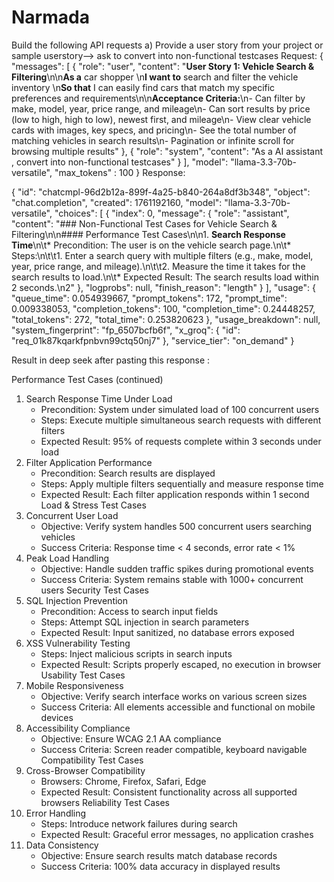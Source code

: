 # Narmada
Build the following API requests
a) Provide a user story from your project or sample userstory--> ask to convert into non-functional testcases
Request:
{
  "messages": [
    {
      "role": "user",
      "content": "**User Story 1: Vehicle Search & Filtering**\n\n**As a** car shopper  \n**I want to** search and filter the vehicle inventory  \n**So that** I can easily find cars that match my specific preferences and requirements\n\n**Acceptance Criteria:**\n- Can filter by make, model, year, price range, and mileage\n- Can sort results by price (low to high, high to low), newest first, and mileage\n- View clear vehicle cards with images, key specs, and pricing\n- See the total number of matching vehicles in search results\n- Pagination or infinite scroll for browsing multiple results"
    },
     {
      "role": "system",
      "content": "As a AI assistant ,  convert into non-functional testcases"
    }
  ],
  "model": "llama-3.3-70b-versatile",
  "max_tokens" : 100
  }
Response:

{
    "id": "chatcmpl-96d2b12a-899f-4a25-b840-264a8df3b348",
    "object": "chat.completion",
    "created": 1761192160,
    "model": "llama-3.3-70b-versatile",
    "choices": [
        {
            "index": 0,
            "message": {
                "role": "assistant",
                "content": "### Non-Functional Test Cases for Vehicle Search & Filtering\n\n#### Performance Test Cases\n\n1. **Search Response Time**\n\t* Precondition: The user is on the vehicle search page.\n\t* Steps:\n\t\t1. Enter a search query with multiple filters (e.g., make, model, year, price range, and mileage).\n\t\t2. Measure the time it takes for the search results to load.\n\t* Expected Result: The search results load within 2 seconds.\n2"
            },
            "logprobs": null,
            "finish_reason": "length"
        }
    ],
    "usage": {
        "queue_time": 0.054939667,
        "prompt_tokens": 172,
        "prompt_time": 0.009338053,
        "completion_tokens": 100,
        "completion_time": 0.24448257,
        "total_tokens": 272,
        "total_time": 0.253820623
    },
    "usage_breakdown": null,
    "system_fingerprint": "fp_6507bcfb6f",
    "x_groq": {
        "id": "req_01k87kqarkfpnbvn99ctq50nj7"
    },
    "service_tier": "on_demand"
}


Result in deep seek after pasting this response :


Performance Test Cases (continued)
1. Search Response Time Under Load
    * Precondition: System under simulated load of 100 concurrent users
    * Steps: Execute multiple simultaneous search requests with different filters
    * Expected Result: 95% of requests complete within 3 seconds under load
2. Filter Application Performance
    * Precondition: Search results are displayed
    * Steps: Apply multiple filters sequentially and measure response time
    * Expected Result: Each filter application responds within 1 second
Load & Stress Test Cases
1. Concurrent User Load
    * Objective: Verify system handles 500 concurrent users searching vehicles
    * Success Criteria: Response time < 4 seconds, error rate < 1%
2. Peak Load Handling
    * Objective: Handle sudden traffic spikes during promotional events
    * Success Criteria: System remains stable with 1000+ concurrent users
Security Test Cases
1. SQL Injection Prevention
    * Precondition: Access to search input fields
    * Steps: Attempt SQL injection in search parameters
    * Expected Result: Input sanitized, no database errors exposed
2. XSS Vulnerability Testing
    * Steps: Inject malicious scripts in search inputs
    * Expected Result: Scripts properly escaped, no execution in browser
Usability Test Cases
1. Mobile Responsiveness
    * Objective: Verify search interface works on various screen sizes
    * Success Criteria: All elements accessible and functional on mobile devices
2. Accessibility Compliance
    * Objective: Ensure WCAG 2.1 AA compliance
    * Success Criteria: Screen reader compatible, keyboard navigable
Compatibility Test Cases
1. Cross-Browser Compatibility
    * Browsers: Chrome, Firefox, Safari, Edge
    * Expected Result: Consistent functionality across all supported browsers
Reliability Test Cases
1. Error Handling
    * Steps: Introduce network failures during search
    * Expected Result: Graceful error messages, no application crashes
2. Data Consistency
    * Objective: Ensure search results match database records
    * Success Criteria: 100% data accuracy in displayed results


